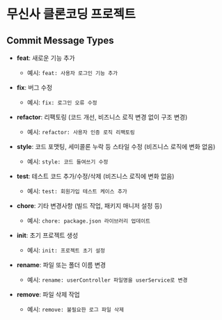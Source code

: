 <h1>무신사 클론코딩 프로젝트</h1>





## Commit Message Types

- **feat**: 새로운 기능 추가
  - 예시: `feat: 사용자 로그인 기능 추가`


- **fix**: 버그 수정
  - 예시: `fix: 로그인 오류 수정`


- **refactor**: 리팩토링 (코드 개선, 비즈니스 로직 변경 없이 구조 변경)
  - 예시: `refactor: 사용자 인증 로직 리팩토링`


- **style**: 코드 포맷팅, 세미콜론 누락 등 스타일 수정 (비즈니스 로직에 변화 없음)
  - 예시: `style: 코드 들여쓰기 수정`


- **test**: 테스트 코드 추가/수정/삭제 (비즈니스 로직에 변화 없음)
  - 예시: `test: 회원가입 테스트 케이스 추가`


- **chore**: 기타 변경사항 (빌드 작업, 패키지 매니저 설정 등)
  - 예시: `chore: package.json 라이브러리 업데이트`


- **init**: 초기 프로젝트 생성
  - 예시: `init: 프로젝트 초기 설정`


- **rename**: 파일 또는 폴더 이름 변경
  - 예시: `rename: userController 파일명을 userService로 변경`


- **remove**: 파일 삭제 작업
  - 예시: `remove: 불필요한 로그 파일 삭제`


